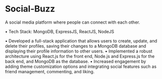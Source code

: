 # Social-Buzz

A social media platform where people can connect with each other. 

• Tech Stack: MongoDB, ExpressJS, ReactJS, NodeJS

• Developed a full-stack application that allows users to create, update, and delete their profiles, saving their changes to a MongoDB database and displaying their profile information to other users.
• Implemented a robust architecture using React.js for the front end, Node.js and Express.js for the back end, and MongoDB as the database.
• Increased engagement by adding theme customization options and integrating social features such as friend management, commenting, and liking.
